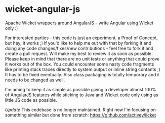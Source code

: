 wicket-angular-js
=================

Apache Wicket wrappers around AngularJS - write Angular using Wicket only :)

For interested parties - this code is just an experiment, a Proof of Concept, but hey, it works ;) If you'd like to help me out with that by forking it and doing any code changes/fixes/new contributions - feel free to fork it and create a pull request. Will make my best to review it as soon as possible. Please keep in mind that there are no unit tests or anything that could prove it works out of the box. You could encounter some nasty code fragments like printing stack traces directly to system output or inline string contants ;) It has to be fixed eventually. Also class packaging is totally temporary and it needs to be changed as well.

I'm aming to keep it as simple as possible giving a developer almost 100% of AngularJS features while sticking to Java and Wicket code only using as little JS code as possible.

*Update*
This codebase is no longer maintained. Right now I'm focusing on something similar but done from scratch: https://github.com/activey/licket
